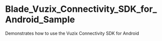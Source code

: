 # Blade_Vuzix_Connectivity_SDK_for_Android_Sample

Demonstrates how to use the Vuzix Connectivity SDK for Android